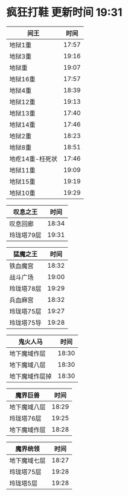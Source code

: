 # 疯狂打鞋 更新时间 19:31

| 间王   | 时间    |
|--------|-------|
| 地狱1重 | 17:57 |
| 地狱3重 | 19:16 |
| 地狱重 | 19:07 |
| 地狱16重 | 17:57 |
| 地狱4重 | 18:39 |
| 地狱12重 | 19:13 |
| 地狱13重 | 17:40 |
| 地狱14重 | 17:46 |
| 地狱2重 | 18:23 |
| 地狱8重 | 18:51 |
| 地疙14重-枉死状 | 17:46 |
| 地狱11重 | 19:09 |
| 地狱15重 | 19:19 |
| 地狱10重 | 19:29 |

| 叹息之王   | 时间    |
|--------|-------|
| 叹息回廊 | 18:34 |
| 玲珑塔79层 | 19:31 |

| 猛魔之王   | 时间    |
|--------|-------|
| 铁血魔宫 | 18:32 |
| 战斗广场 | 19:00 |
| 玲珑塔78层 | 19:29 |
| 兵血麻宫 | 18:32 |
| 玲珑塔75层 | 19:27 |
| 玲珑塔75导 | 19:28 |

| 鬼火人马   | 时间    |
|--------|-------|
| 地下魔域作层 | 18:30 |
| 地下魔域八层 | 18:30 |
| 地下魔域作层掉 | 18:30 |

| 魔界巨兽   | 时间    |
|--------|-------|
| 地下魔域八层 | 18:29 |
| 玲珑塔76层 | 19:25 |
| 地下魔域作层 | 18:28 |

| 魔界统领   | 时间    |
|--------|-------|
| 地下魔域七层 | 18:27 |
| 玲珑塔75层 | 19:28 |
| 玲珑塔5层 | 19:28 |